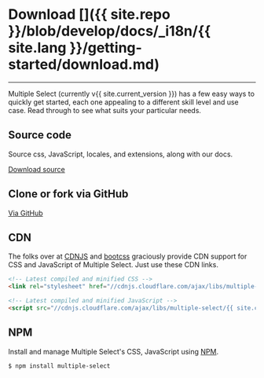 # Download []({{ site.repo }}/blob/develop/docs/_i18n/{{ site.lang }}/getting-started/download.md)

---

<p class="lead">
Multiple Select (currently v{{ site.current_version }}) has a few easy ways to quickly get started, each one appealing to a different skill level and use case. Read through to see what suits your particular needs.
</p>

## Source code

Source css, JavaScript, locales, and extensions, along with our docs.

<a href="{{ site.master_zip }}" class="btn btn-lg btn-outline" role="button">Download source</a>

## Clone or fork via GitHub

<a href="{{ site.repo }}" class="btn btn-lg btn-outline" role="button">Via GitHub</a>

## CDN

The folks over at [CDNJS](http://www.cdnjs.com/libraries/multiple-select) and [bootcss](http://open.bootcss.com/multiple-select/) graciously provide CDN support for CSS and JavaScript of Multiple Select. Just use these CDN links.

```html
<!-- Latest compiled and minified CSS -->
<link rel="stylesheet" href="//cdnjs.cloudflare.com/ajax/libs/multiple-select/{{ site.current_version }}/multiple-select.min.css">

<!-- Latest compiled and minified JavaScript -->
<script src="//cdnjs.cloudflare.com/ajax/libs/multiple-select/{{ site.current_version }}/multiple-select.min.js"></script>
```

## NPM

Install and manage Multiple Select's CSS, JavaScript using [NPM](http://npmjs.com).

```bash
$ npm install multiple-select
```
